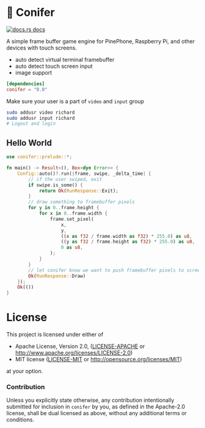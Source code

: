 # :evergreen_tree: Conifer

<a href="https://docs.rs/conifer"><img src="https://img.shields.io/badge/docs-latest-blue.svg?style=flat-square" alt="docs.rs docs" /></a>

A simple frame buffer game engine for PinePhone, Raspberry Pi, and other devices with touch screens.

* auto detect virtual terminal framebuffer
* auto detect touch screen input
* image support

```toml
[dependencies]
conifer = "0.0"
```

 Make sure your user is a part of `video` and `input` group

```bash
sudo addusr video richard 
sudo addusr input richard
# Logout and login
```

## Hello World

```rust
use conifer::prelude::*;

fn main() -> Result<(), Box<dyn Error>> {
    Config::auto()?.run(|frame, swipe, _delta_time| {
        // if the user swiped, exit
        if swipe.is_some() {
            return Ok(RunResponse::Exit);
        }
        // draw something to framebuffer pixels
        for y in 0..frame.height {
            for x in 0..frame.width {
                frame.set_pixel(
                    x,
                    y,
                    ((x as f32 / frame.width as f32) * 255.0) as u8,
                    ((y as f32 / frame.height as f32) * 255.0) as u8,
                    0 as u8,
                );
            }
        }
        // let conifer know we want to push framebuffer pixels to screen
        Ok(RunResponse::Draw)
    });
    Ok(())
}
```

# License

This project is licensed under either of

 * Apache License, Version 2.0, ([LICENSE-APACHE](LICENSE-APACHE) or
   http://www.apache.org/licenses/LICENSE-2.0)
 * MIT license ([LICENSE-MIT](LICENSE-MIT) or
   http://opensource.org/licenses/MIT)

at your option.

### Contribution

Unless you explicitly state otherwise, any contribution intentionally submitted
for inclusion in `conifer` by you, as defined in the Apache-2.0 license, shall be
dual licensed as above, without any additional terms or conditions.
